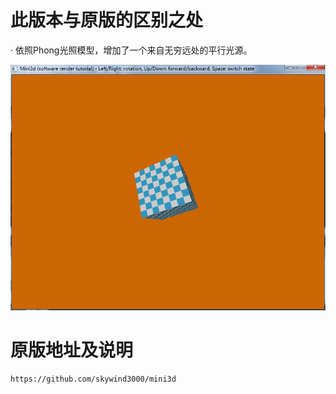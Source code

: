 # 此版本与原版的区别之处
  · 依照Phong光照模型，增加了一个来自无穷远处的平行光源。
  
![](https://raw.githubusercontent.com/mmclkv/mini3d/master/images/Phong_lighting.jpg)

# 原版地址及说明
    https://github.com/skywind3000/mini3d

